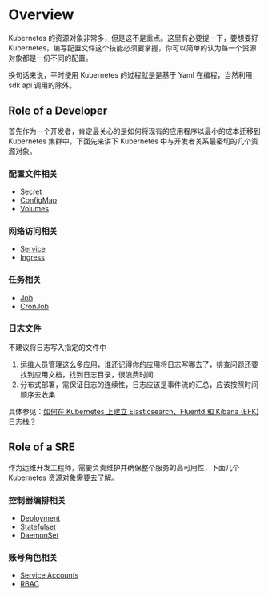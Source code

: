 # Overview

Kubernetes 的资源对象非常多，但是这不是重点。这里有必要提一下，要想耍好 Kubernetes，编写配置文件这个技能必须要掌握，你可以简单的认为每一个资源对象都是一份不同的配置。

换句话来说，平时使用 Kubernetes 的过程就是是基于 Yaml 在编程，当然利用 sdk api 调用的除外。

## Role of a Developer

首先作为一个开发者，肯定最关心的是如何将现有的应用程序以最小的成本迁移到 Kubernetes 集群中，下面先来讲下 Kubernetes 中与开发者关系最密切的几个资源对象。

### 配置文件相关

- [Secret](./01-secret)
- [ConfigMap](./00-configmap)
- [Volumes](./02-volume)

### 网络访问相关

- [Service](./05-service)
- [Ingress](./06-ingress)

### 任务相关

- [Job](./07-job)
- [CronJob](./07-job)

### 日志文件

不建议将日志写入指定的文件中

1. 运维人员管理这么多应用，谁还记得你的应用将日志写哪去了，排查问题还要找到应用文档，找到日志目录，很浪费时间
2. 分布式部署，需保证日志的连续性，日志应该是事件流的汇总，应该按照时间顺序去收集

具体参见：[如何在 Kubernetes 上建立 Elasticsearch、Fluentd 和 Kibana (EFK)日志栈？](../08-efk-logging-stack)

## Role of a SRE

作为运维开发工程师，需要负责维护并确保整个服务的高可用性，下面几个 Kubernetes 资源对象需要去了解。

### 控制器编排相关

- [Deployment](./04-deployment)
- [Statefulset](./08-statefulset)
- [DaemonSet](./11-daemonset)

### 账号角色相关

- [Service Accounts](./09-service-account)
- [RBAC](./10-rbac-authorization)
